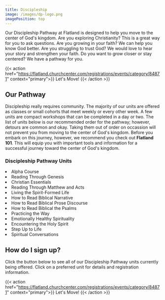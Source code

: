 ```yaml
---
title: Discipleship
image: /images/dp-logo.png
imagePosition: top
---
```


Our Discipleship Pathway at Flatland is designed to help you move to the center of God's kingdom. Are you exploring Christianity? This is a great way for you to ask questions. Are you growing in your faith? We can help you know God better. Are you struggling to trust God? We would love to hear your story and strengthen your faith. Do you want to grow closer or stay centered? We have a pathway for you.

{{< action href="https://flatland.churchcenter.com/registrations/events/category/84871" context="primary">}}
Let's Move!
{{< /action >}}

## Our Pathway

Discipleship really requires community. The majority of our units are offered as classes or small cohorts that meet weekly or every other week. A few units are compact workshops that can be completed in a day or two. The list of units below is our recommended order for the pathway; however, detours are common and okay. Taking them out of order on occassion will not prevent you from moving to the center of God's kingdom. Before you embark on this journey, however, we recommend you check out <b>Flatland 101</b>. This will equip you with important tools and information for a successful journey toward the center of God's kingdom. 

### Discipleship Pathway Units

<li>Alpha Course
<li>Reading Through Genesis
<li>Christian Essentials
<li>Reading Through Matthew and Acts
<li>Living the Spirit-Formed Life
<li>How to Read Biblical Narrative
<li>How to Read Biblical Prose Discourse
<li>How to Read Biblical the Psalms
<li>Practicing the Way
<li>Emotionally Healthy Spirituality
<li>Encountering the Holy Spirit
<li>Step Up to Life
<li>Spiritual Conversations

## How do I sign up?

Click the button below to see all of our Discipleship Pathway units currently being offered. Click on a preferred unit for details and registration information.

{{< action href="https://flatland.churchcenter.com/registrations/events/category/84871" context="primary">}}
Let's Move!
{{< /action >}}

